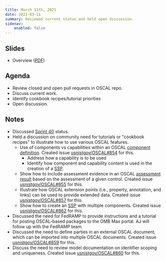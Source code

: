 ```yaml
---
title: March 11th, 2021
date: 2021-03-11
summary: Reviewed current status and held open discussion.
sidenav:
    enabled: false
---
```


## Slides

- Overview ([PDF](../slides-2021-03-11.pdf))

## Agenda

- Review closed and open pull requests in OSCAL repo.
- Discuss current work.
- Identify cookbook recipes/tutorial priorities
- Open discussion.

## Notes

- Discussed [Sprint 40](https://github.com/usnistgov/OSCAL/projects/39) status.
- Held a discussion on community need for tutorials or "cookbook recipes" to illustrate how to use various OSCAL features.
  - Use of components vs capabilities within an OSCAL [component definition](/concepts/layer/implementation/component-definition/). Created issue [usnistgov/OSCAL#854](https://github.com/usnistgov/OSCAL/issues/854) for this.
    - Address how a capability is to be used
    - Identify how component and capability content is used in the creation of a [SSP](/concepts/layer/implementation/ssp/).
  - Show how to include assessment evidence in an OSCAL [assessment result](/concepts/layer/assessment/assessment-results/) based on the assessment of a given control. Created issue [usnistgov/OSCAL#855](https://github.com/usnistgov/OSCAL/issues/855) for this.
  - Illustrate how OSCAL extension points (i.e., property, annotation, and links) can be used to provide extended data. Created issue [usnistgov/OSCAL#857](https://github.com/usnistgov/OSCAL/issues/857) for this.
  - Show how to create an [SSP](/concepts/layer/implementation/ssp/) with multiple components. Created issue [usnistgov/OSCAL#862](https://github.com/usnistgov/OSCAL/issues/862) for this.
- Discussed the need for FedRAMP to provide instructions and a tutorial for posting OSCAL-based packages to the OMB Max portal. AJ will follow up with the FedRAMP team.
- Discussed the need to define parties in an external OSCAL document, which can be imported into multiple OSCAL documents. Created issue [usnistgov/OSCAL#859](https://github.com/usnistgov/OSCAL/issues/859) for this.
- Discuss the need to review model documentation on identifier scoping and uniqueness. Created issue [usnistgov/OSCAL#860](https://github.com/usnistgov/OSCAL/issues/860) for this.
